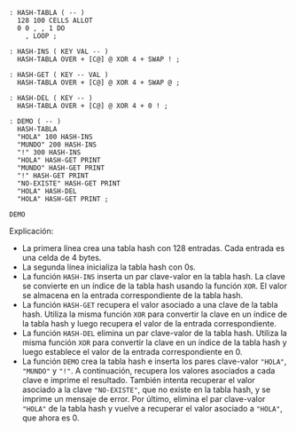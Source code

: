 ```forth
: HASH-TABLA ( -- )
  128 100 CELLS ALLOT
  0 0 , , 1 DO
    , LOOP ;

: HASH-INS ( KEY VAL -- )
  HASH-TABLA OVER + [C@] @ XOR 4 + SWAP ! ;

: HASH-GET ( KEY -- VAL )
  HASH-TABLA OVER + [C@] @ XOR 4 + SWAP @ ;

: HASH-DEL ( KEY -- )
  HASH-TABLA OVER + [C@] @ XOR 4 + 0 ! ;

: DEMO ( -- )
  HASH-TABLA
  "HOLA" 100 HASH-INS
  "MUNDO" 200 HASH-INS
  "!" 300 HASH-INS
  "HOLA" HASH-GET PRINT
  "MUNDO" HASH-GET PRINT
  "!" HASH-GET PRINT
  "NO-EXISTE" HASH-GET PRINT
  "HOLA" HASH-DEL
  "HOLA" HASH-GET PRINT ;

DEMO
```

Explicación:

* La primera línea crea una tabla hash con 128 entradas. Cada entrada es una celda de 4 bytes.
* La segunda línea inicializa la tabla hash con 0s.
* La función `HASH-INS` inserta un par clave-valor en la tabla hash. La clave se convierte en un índice de la tabla hash usando la función `XOR`. El valor se almacena en la entrada correspondiente de la tabla hash.
* La función `HASH-GET` recupera el valor asociado a una clave de la tabla hash. Utiliza la misma función `XOR` para convertir la clave en un índice de la tabla hash y luego recupera el valor de la entrada correspondiente.
* La función `HASH-DEL` elimina un par clave-valor de la tabla hash. Utiliza la misma función `XOR` para convertir la clave en un índice de la tabla hash y luego establece el valor de la entrada correspondiente en 0.
* La función `DEMO` crea la tabla hash e inserta los pares clave-valor `"HOLA"`, `"MUNDO"` y `"!"`. A continuación, recupera los valores asociados a cada clave e imprime el resultado. También intenta recuperar el valor asociado a la clave `"NO-EXISTE"`, que no existe en la tabla hash, y se imprime un mensaje de error. Por último, elimina el par clave-valor `"HOLA"` de la tabla hash y vuelve a recuperar el valor asociado a `"HOLA"`, que ahora es 0.